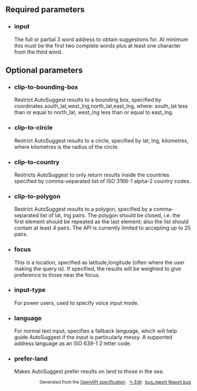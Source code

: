 <!--- This is a generated file, do not edit! -->
<!--- [START woosmap_http_parameters_237what3wordsautosuggest] -->
<h2 id="required-parameters">Required parameters</h2>

-   <h3 class="parameter-name" id="input">input</h3>

    The full or partial 3 word address to obtain suggestions for. At minimum this must be the first two complete words plus at least one character from the third word.

<h2 id="optional-parameters">Optional parameters</h2>

-   <h3 class="parameter-name" id="clip-to-bounding-box">clip-to-bounding-box</h3>

    Restrict AutoSuggest results to a bounding box, specified by coordinates.south_lat,west_lng,north_lat,east_lng, where: south_lat less than or equal to north_lat, west_lng less than or equal to east_lng.

-   <h3 class="parameter-name" id="clip-to-circle">clip-to-circle</h3>

    Restrict AutoSuggest results to a circle, specified by lat, lng, kilometres, where kilometres is the radius of the circle.

-   <h3 class="parameter-name" id="clip-to-country">clip-to-country</h3>

    Restricts AutoSuggest to only return results inside the countries specified by comma-separated list of ISO 3166-1 alpha-2 country codes.

-   <h3 class="parameter-name" id="clip-to-polygon">clip-to-polygon</h3>

    Restrict AutoSuggest results to a polygon, specified by a comma-separated list of lat, lng pairs. The polygon should be closed, i.e. the first element should be repeated as the last element; also the list should contain at least 4 pairs. The API is currently limited to accepting up to 25 pairs.

-   <h3 class="parameter-name" id="focus">focus</h3>

    This is a location, specified as latitude,longitude (often where the user making the query is). If specified, the results will be weighted to give preference to those near the focus.

-   <h3 class="parameter-name" id="input-type">input-type</h3>

    For power users, used to specify voice input mode.

-   <h3 class="parameter-name" id="language">language</h3>

    For normal text input, specifies a fallback language, which will help guide AutoSuggest if the input is particularly messy. A supported address language as an ISO 639-1 2 letter code.

-   <h3 class="parameter-name" id="prefer-land">prefer-land</h3>

    Makes AutoSuggest prefer results on land to those in the sea.


<p style="text-align: right; font-size: smaller;">Generated from the <a data-label="openapi-github" href="https://github.com/woosmap/openapi-specification" title="Woosmap OpenAPI Specification" class="external">OpenAPI specification</a>.
<a data-label="openapi-github-woosmap-http-parameters-237what3wordsautosuggest" data-action="edit" style="margin-left: 5px;" href="https://github.com/woosmap/openapi-specification/tree/main/specification/parameters" title="Edit on GitHub">✎ Edit</a>
<a data-label="openapi-github-woosmap-http-parameters-237what3wordsautosuggest" data-action="bug" style="margin-left: 5px;" href="https://github.com/woosmap/openapi-specification/issues/new?assignees=&labels=type%3A+bug%2C+triage+me&template=bug_report.md&title=[parameters] Bug - /237/what3words/autosuggest" title="File bug for parameters on GitHub"><span class="material-icons">bug_report</span> Report bug</a>
</p>

<!--- [END woosmap_http_parameters_237what3wordsautosuggest] -->